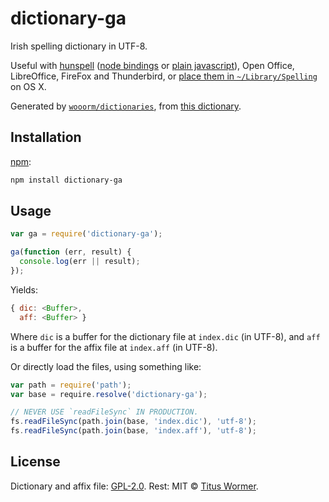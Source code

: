 # dictionary-ga

Irish spelling dictionary in UTF-8.

Useful with [hunspell][] ([node bindings][nodehun] or
[plain javascript][nspell]), Open Office, LibreOffice, FireFox and
Thunderbird, or [place them in `~/Library/Spelling`][osx] on OS X.

Generated by [`wooorm/dictionaries`][dictionaries], from [this
dictionary][source].

## Installation

[npm][]:

```bash
npm install dictionary-ga
```

## Usage

```js
var ga = require('dictionary-ga');

ga(function (err, result) {
  console.log(err || result);
});
```

Yields:

```js
{ dic: <Buffer>,
  aff: <Buffer> }
```

Where `dic` is a buffer for the dictionary file at `index.dic` (in UTF-8), and
`aff` is a buffer for the affix file at `index.aff` (in UTF-8).

Or directly load the files, using something like:

```js
var path = require('path');
var base = require.resolve('dictionary-ga');

// NEVER USE `readFileSync` IN PRODUCTION.
fs.readFileSync(path.join(base, 'index.dic'), 'utf-8');
fs.readFileSync(path.join(base, 'index.aff'), 'utf-8');
```

## License

Dictionary and affix file: [GPL-2.0](https://github.com/wooorm/dictionaries/blob/master/dictionaries/ga/LICENSE).
Rest: MIT © [Titus Wormer][home].

[hunspell]: http://hunspell.github.io

[nodehun]: https://github.com/nathanjsweet/nodehun

[nspell]: https://github.com/wooorm/nspell

[osx]: https://github.com/wooorm/dictionaries#os-x

[source]: http://borel.slu.edu/ispell/index-en.html

[npm]: https://docs.npmjs.com/cli/install

[dictionaries]: https://github.com/wooorm/dictionaries

[home]: https://wooorm.com
